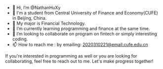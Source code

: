 - 👋 Hi, I’m @NathanHuXy
- 📖 I'm a student from Central University of Finance and Economy(CUFE) in Beijing, China.
- 👀 My major is Financial Technology.
- 🌱 I’m currently learning programming and finance at the same time.
- 💞️ I’m looking to collaborate on program on fintech or simply interesting coding.
- 📫 How to reach me : by emailing: 2020310221@email.cufe.edu.cn 

If you're interested in programming as well or you are looking for collaborating, feel free to reach out to me. 
Let's make progress together!

<!---
NathanHuXy/NathanHuXy is a ✨ special ✨ repository because its `README.md` (this file) appears on your GitHub profile.
You can click the Preview link to take a look at your changes.
--->
